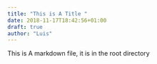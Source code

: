 ```yaml
---
title: "This is A Title "
date: 2018-11-17T18:42:56+01:00
draft: true
author: "Luis" 
---
```


This is A markdown file, it is in the root directory

